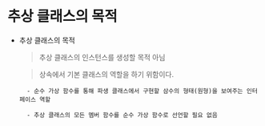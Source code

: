 # 추상 클래스의 목적

- 추상 클래스의 목적

    > 추상 클래스의 인스턴스를 생성할 목적 아님

    > 상속에서 기본 클래스의 역할을 하기 위함이다.

        - 순수 가상 함수를 통해 파생 클래스에서 구현할 삼수의 형태(원형)을 보여주는 인터페이스 역할

        - 추상 클래스의 모든 멤버 함수를 순수 가상 함수로 선언할 필요 없음